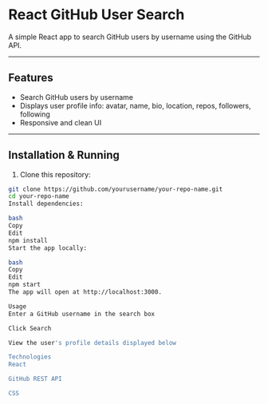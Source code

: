 # React GitHub User Search

A simple React app to search GitHub users by username using the GitHub API.

---

## Features

- Search GitHub users by username
- Displays user profile info: avatar, name, bio, location, repos, followers, following
- Responsive and clean UI

---

## Installation & Running

1. Clone this repository:

```bash
git clone https://github.com/yourusername/your-repo-name.git
cd your-repo-name
Install dependencies:

bash
Copy
Edit
npm install
Start the app locally:

bash
Copy
Edit
npm start
The app will open at http://localhost:3000.

Usage
Enter a GitHub username in the search box

Click Search

View the user's profile details displayed below

Technologies
React

GitHub REST API

CSS


